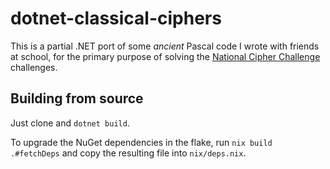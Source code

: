 # dotnet-classical-ciphers

This is a partial .NET port of some *ancient* Pascal code I wrote with friends at school, for the primary purpose of solving the [National Cipher Challenge](https://www.cipherchallenge.org) challenges.

## Building from source

Just clone and `dotnet build`.

To upgrade the NuGet dependencies in the flake, run `nix build .#fetchDeps` and copy the resulting file into `nix/deps.nix`.
